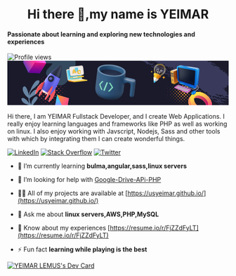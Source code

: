 ### <h1 align="center">Hi there 👋,my name is  YEIMAR</h1>
#### Passionate about learning and exploring new technologies and experiences
![Profile views](https://gpvc.arturio.dev/usyeimar)  
![Passionate about learning and exploring new technologies and experiences](./cover_banner_profile.png)

Hi there, I am YEIMAR Fullstack Developer, and I create Web Applications. I really enjoy learning languages and frameworks like PHP as well as working on linux. I also enjoy working with Javscript, Nodejs, Sass and other tools with which by integrating them I can create wonderful things.

[![LinkedIn](https://img.shields.io/badge/LinkedIn-%230077B5.svg?logo=linkedin&logoColor=white)](https://linkedin.com/in/usyeimar) [![Stack Overflow](https://img.shields.io/badge/-Stackoverflow-FE7A16?logo=stack-overflow&logoColor=white)](https://stackoverflow.com/users/usyeimar) [![Twitter](https://img.shields.io/badge/Twitter-%231DA1F2.svg?logo=Twitter&logoColor=white)](https://twitter.com/usyeimar)


- 🌱 I’m currently learning **bulma,angular,sass,linux servers**

- 🤝 I’m looking for help with [Google-Drive-APi-PHP](https://github.com/AOSTools/googledrive-api)

- 👨‍💻 All of my projects are available at [https://usyeimar.github.io/](https://usyeimar.github.io/)

- 💬 Ask me about **linux servers,AWS,PHP,MySQL**

- 📄 Know about my experiences [https://resume.io/r/FjZZdFyLT](https://resume.io/r/FjZZdFyLT)

- ⚡ Fun fact **learning while playing is the best**

<a href="https://app.daily.dev/YEIMAR"><img src="https://api.daily.dev/devcards/529d6c9779bf45b3a3c5829140105e27.png?r=dtg" width="400" alt="YEIMAR LEMUS's Dev Card"/></a>
